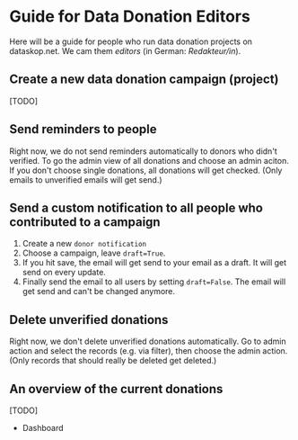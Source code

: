 # Guide for Data Donation Editors

Here will be a guide for people who run data donation projects on dataskop.net. We cam them *editors* (in German: *Redakteur/in*).

## Create a new data donation campaign (project)

[TODO]

## Send reminders to people 

Right now, we do not send reminders automatically to donors who didn't verified.
To go the admin view of all donations and choose an admin aciton.
If you don't choose single donations, all donations will get checked. (Only emails to unverified emails will get send.)

## Send a custom notification to all people who contributed to a campaign

1. Create a new `donor notification`
2. Choose a campaign, leave `draft=True`.
3. If you hit save, the email will get send to your email as a draft. It will get send on every update.
4. Finally send the email to all users by setting `draft=False`. The email will get send and can't be changed anymore.

## Delete unverified donations

Right now, we don't delete unverified donations automatically.
Go to admin action and select the records (e.g. via filter), then choose the admin action. (Only records that should really be deleted get deleted.)

## An overview of the current donations

[TODO]

- Dashboard

